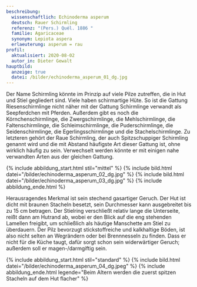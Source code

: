 ```yaml
---
beschreibung:
  wissenschaftlich: Echinoderma asperum
  deutsch: Rauer Schirmling
  referenz: "(Pers.) Quél. 1886 "
  familie: Agaricaceae
  synonym: Lepiota aspera
  erlaeuterung: asperum = rau
profil:
  aktualisiert: 2020-08-02
  autor_in: Dieter Gewalt
hauptbild:
  anzeige: true
  datei: /bilder/echinoderma_asperum_01_dg.jpg
---
```

Der Name Schirmling könnte im Prinzip auf viele Pilze zutreffen, die in Hut und Stiel gegliedert sind. Viele haben schirmartige Hüte. So ist die Gattung Riesenschirmlinge nicht näher mit der Gattung Schirmlinge verwandt als Seepferdchen mit Pferden. Außerdem gibt es noch die Körnchenschirmlinge, die Zwergschirmlinge, die Mehlschirmlinge, die Faltenschirmlinge, die Schleimschirmlinge, die Puderschirmlinge, die Seidenschirmlinge, die Egerlingsschirmlinge und die Stachelschirmlinge. Zu letzteren gehört der Raue Schirmling, der auch Spitzschuppiger Schirmling genannt wird und die mit Abstand häufigste Art dieser Gattung ist, ohne wirklich häufig zu sein. Verwechselt werden könnte er mit einigen nahe verwandten Arten aus der gleichen Gattung. 

{% include abbildung_start.html stil="mittel" %}
{% include bild.html datei="/bilder/echinoderma_asperum_02_dg.jpg" %}
{% include bild.html datei="/bilder/echinoderma_asperum_03_dg.jpg" %}
{% include abbildung_ende.html %}

Herausragendes Merkmal ist sein stechend gasartiger Geruch. Der Hut ist dicht mit braunen Stacheln besetzt, sein Durchmesser kann ausgebreitet bis zu 15 cm betragen. Der Stielring verschließt relativ lange die Unterseite, reißt dann am Hutrand ab, wobei er den Blick auf die eng stehenden Lamellen freigibt, um schließlich als häutige Manschette am Stiel zu überdauern. Der Pilz bevorzugt stickstoffreiche und kalkhaltige Böden, ist also nicht selten an Wegrändern oder bei Brennnesseln zu finden. Dass er nicht für die Küche taugt, dafür sorgt schon sein widerwärtiger Geruch; außerdem soll er magen-/darmgiftig sein.

{% include abbildung_start.html stil="standard" %}
{% include bild.html datei="/bilder/echinoderma_asperum_04_dg.jpeg" %}
{% include abbildung_ende.html legende="Beim Altern werden die zuerst spitzen Stacheln auf dem Hut flacher" %}